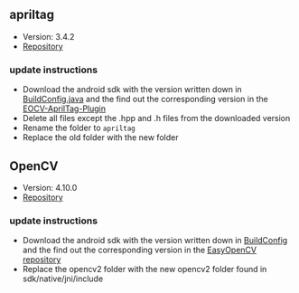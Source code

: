 ## apriltag

- Version: 3.4.2
- [Repository](https://github.com/AprilRobotics/apriltag/releases)

### update instructions

- Download the android sdk with the version written down
  in [BuildConfig.java](org.openftc.apriltag.BuildConfig) and
  the find out the corresponding version in
  the [EOCV-AprilTag-Plugin](https://github.com/OpenFTC/EOCV-AprilTag-Plugin/releases)
- Delete all files except the .hpp and .h files from the downloaded version
- Rename the folder to `apriltag`
- Replace the old folder with the new folder

## OpenCV

- Version: 4.10.0
- [Repository](https://github.com/opencv/opencv/releases)

### update instructions

- Download the android sdk with the version written down
  in [BuildConfig](org.openftc.easyopencv.BuildConfig) and
  the find out the corresponding version in
  the [EasyOpenCV repository](https://github.com/OpenFTC/EasyOpenCV/releases)
- Replace the opencv2 folder with the new opencv2 folder found in sdk/native/jni/include